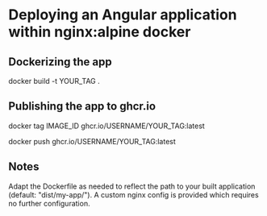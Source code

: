# Deploying an Angular application within nginx:alpine docker

## Dockerizing the app
docker build -t YOUR_TAG .

## Publishing the app to ghcr.io
docker tag IMAGE_ID ghcr.io/USERNAME/YOUR_TAG:latest

docker push ghcr.io/USERNAME/YOUR_TAG:latest

## Notes
Adapt the Dockerfile as needed to reflect the path to your built application (default: "dist/my-app/").
A custom nginx config is provided which requires no further configuration.
